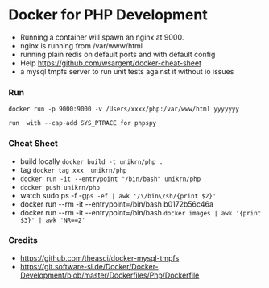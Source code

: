 # Docker for PHP Development
- Running a container will spawn an nginx at 9000.
- nginx is running from /var/www/html
- running plain redis on default ports and with default config
- Help https://github.com/wsargent/docker-cheat-sheet
- a mysql tmpfs server to run unit tests against it without io issues


### Run 
```
docker run -p 9000:9000 -v /Users/xxxx/php:/var/www/html yyyyyyy

run  with --cap-add SYS_PTRACE for phpspy
```

### Cheat Sheet
- build locally `docker build -t unikrn/php .`
- tag `docker tag xxx  unikrn/php`
- `docker run -it --entrypoint "/bin/bash" unikrn/php` 
- `docker push unikrn/php`
- watch sudo ps -f -g`ps -ef | awk '/\/bin\/sh/{print $2}'` 
- docker run --rm -it --entrypoint=/bin/bash b0172b56c46a 
- docker run --rm -it --entrypoint=/bin/bash `docker images | awk '{print $3}' | awk 'NR==2'`

### Credits
- https://github.com/theasci/docker-mysql-tmpfs
- https://git.software-sl.de/Docker/Docker-Development/blob/master/Dockerfiles/Php/Dockerfile

